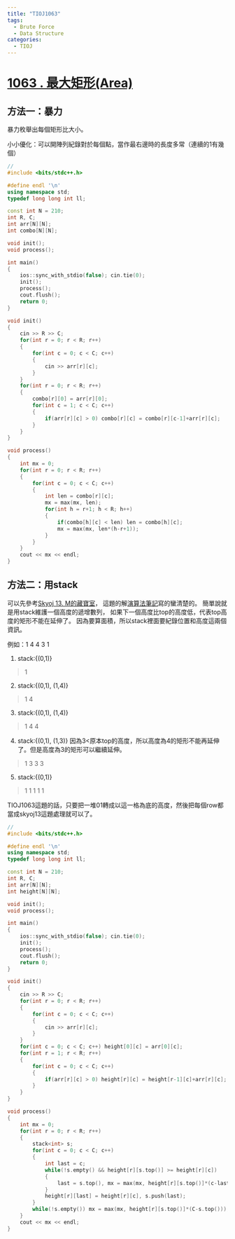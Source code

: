 ```yaml
---
title: "TIOJ1063"
tags:
  - Brute Force
  - Data Structure
categories:
  - TIOJ
---
```


# [1063 . 最大矩形(Area)](http://tioj.infor.org/problems/1063)

## 方法一：暴力
暴力枚舉出每個矩形比大小。

小小優化：可以開陣列紀錄對於每個點，當作最右邊時的長度多常（連續的1有幾個）

```c++
//
#include <bits/stdc++.h>

#define endl '\n'
using namespace std;
typedef long long int ll;

const int N = 210;
int R, C;
int arr[N][N];
int combo[N][N];

void init();
void process();

int main()
{
    ios::sync_with_stdio(false); cin.tie(0);
    init();
    process();
    cout.flush();
    return 0;
}

void init()
{
    cin >> R >> C;
    for(int r = 0; r < R; r++)
    {
        for(int c = 0; c < C; c++)
        {
            cin >> arr[r][c];
        }
    }
    for(int r = 0; r < R; r++)
    {
        combo[r][0] = arr[r][0];
        for(int c = 1; c < C; c++)
        {
            if(arr[r][c] > 0) combo[r][c] = combo[r][c-1]+arr[r][c];
        }
    }
}

void process()
{
    int mx = 0;
    for(int r = 0; r < R; r++)
    {
        for(int c = 0; c < C; c++)
        {
            int len = combo[r][c];
            mx = max(mx, len);
            for(int h = r+1; h < R; h++)
            {
                if(combo[h][c] < len) len = combo[h][c];
                mx = max(mx, len*(h-r+1));
            }
        }
    }
    cout << mx << endl;
}

```

## 方法二：用stack

可以先參考[Skyoj 13. M的藏寶室](https://pc2.tfcis.org/sky/index.php/problem/view/13)，
這題的解[演算法筆記](http://www.csie.ntnu.edu.tw/~u91029/MaximumSubarray.html#2)寫的蠻清楚的。
簡單說就是用stack維護一個高度的遞增數列，
如果下一個高度比top的高度低，代表top高度的矩形不能在延伸了。
因為要算面積，所以stack裡面要紀錄位置和高度這兩個資訊。

例如：1 4 4 3 1

1. stack:{(0,1)}
> 1
2. stack:{(0,1), (1,4)}
> 1 4
3. stack:{(0,1), (1,4)}
> 1 4 4
4. stack:{(0,1), (1,3)}
因為3<原本top的高度，所以高度為4的矩形不能再延伸了。但是高度為3的矩形可以繼續延伸。
> 1 3 3 3
5. stack:{(0,1)}
> 1 1 1 1 1

TIOJ1063這題的話，只要把一堆01轉成以這一格為底的高度，然後把每個row都當成skyoj13這題處理就可以了。

```c++
//
#include <bits/stdc++.h>

#define endl '\n'
using namespace std;
typedef long long int ll;

const int N = 210;
int R, C;
int arr[N][N];
int height[N][N];

void init();
void process();

int main()
{
    ios::sync_with_stdio(false); cin.tie(0);
    init();
    process();
    cout.flush();
    return 0;
}

void init()
{
    cin >> R >> C;
    for(int r = 0; r < R; r++)
    {
        for(int c = 0; c < C; c++)
        {
            cin >> arr[r][c];
        }
    }
    for(int c = 0; c < C; c++) height[0][c] = arr[0][c];
    for(int r = 1; r < R; r++)
    {
        for(int c = 0; c < C; c++)
        {
            if(arr[r][c] > 0) height[r][c] = height[r-1][c]+arr[r][c];
        }
    }
}

void process()
{
    int mx = 0;
    for(int r = 0; r < R; r++)
    {
        stack<int> s;
        for(int c = 0; c < C; c++)
        {
            int last = c;
            while(!s.empty() && height[r][s.top()] >= height[r][c])
            {
                last = s.top(), mx = max(mx, height[r][s.top()]*(c-last)); s.pop();
            }
            height[r][last] = height[r][c], s.push(last);
        }
        while(!s.empty()) mx = max(mx, height[r][s.top()]*(C-s.top())), s.pop();
    }
    cout << mx << endl;
}

```

